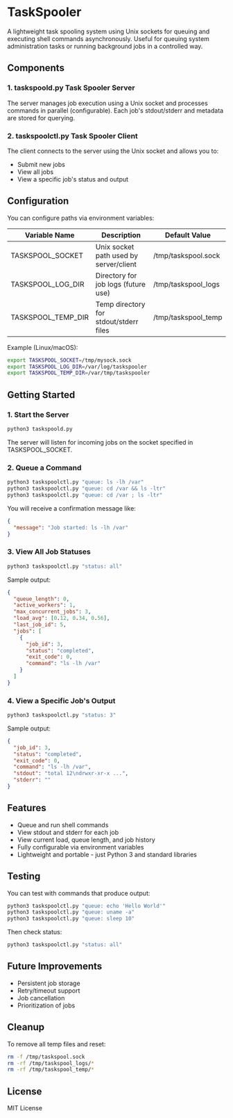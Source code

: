 
# TaskSpooler

A lightweight task spooling system using Unix sockets for queuing and executing shell commands asynchronously. Useful for queuing system administration tasks or running background jobs in a controlled way.

## Components

### 1. taskspoold.py  Task Spooler Server

The server manages job execution using a Unix socket and processes commands in parallel (configurable). Each job's stdout/stderr and metadata are stored for querying.

### 2. taskspoolctl.py  Task Spooler Client

The client connects to the server using the Unix socket and allows you to:
- Submit new jobs
- View all jobs
- View a specific job's status and output

## Configuration

You can configure paths via environment variables:

| Variable Name         | Description                            | Default Value            |
|-----------------------|----------------------------------------|--------------------------|
| TASKSPOOL_SOCKET      | Unix socket path used by server/client | /tmp/taskspool.sock      |
| TASKSPOOL_LOG_DIR     | Directory for job logs (future use)    | /tmp/taskspool_logs      |
| TASKSPOOL_TEMP_DIR    | Temp directory for stdout/stderr files | /tmp/taskspool_temp      |

Example (Linux/macOS):

```bash
export TASKSPOOL_SOCKET=/tmp/mysock.sock
export TASKSPOOL_LOG_DIR=/var/log/taskspooler
export TASKSPOOL_TEMP_DIR=/var/tmp/taskspooler
```

## Getting Started

### 1. Start the Server

```bash
python3 taskspoold.py
```

The server will listen for incoming jobs on the socket specified in TASKSPOOL_SOCKET.

### 2. Queue a Command

```bash
python3 taskspoolctl.py "queue: ls -lh /var"
python3 taskspoolctl.py "queue: cd /var && ls -ltr"
python3 taskspoolctl.py "queue: cd /var ; ls -ltr"
```

You will receive a confirmation message like:

```json
{
  "message": "Job started: ls -lh /var"
}
```

### 3. View All Job Statuses

```bash
python3 taskspoolctl.py "status: all"
```

Sample output:
```json
{
  "queue_length": 0,
  "active_workers": 1,
  "max_concurrent_jobs": 3,
  "load_avg": [0.12, 0.34, 0.56],
  "last_job_id": 5,
  "jobs": [
    {
      "job_id": 3,
      "status": "completed",
      "exit_code": 0,
      "command": "ls -lh /var"
    }
  ]
}
```

### 4. View a Specific Job's Output

```bash
python3 taskspoolctl.py "status: 3"
```

Sample output:
```json
{
  "job_id": 3,
  "status": "completed",
  "exit_code": 0,
  "command": "ls -lh /var",
  "stdout": "total 12\ndrwxr-xr-x ...",
  "stderr": ""
}
```

## Features

- Queue and run shell commands
- View stdout and stderr for each job
- View current load, queue length, and job history
- Fully configurable via environment variables
- Lightweight and portable - just Python 3 and standard libraries

## Testing

You can test with commands that produce output:

```bash
python3 taskspoolctl.py "queue: echo 'Hello World'"
python3 taskspoolctl.py "queue: uname -a"
python3 taskspoolctl.py "queue: sleep 10"
```

Then check status:

```bash
python3 taskspoolctl.py "status: all"
```

## Future Improvements

- Persistent job storage
- Retry/timeout support
- Job cancellation
- Prioritization of jobs

## Cleanup

To remove all temp files and reset:
```bash
rm -f /tmp/taskspool.sock
rm -rf /tmp/taskspool_logs/*
rm -rf /tmp/taskspool_temp/*
```

## License

MIT License
